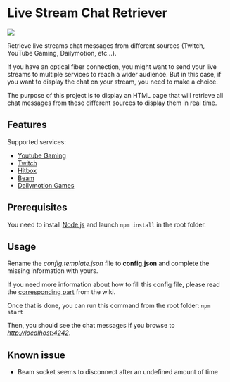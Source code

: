 # Live Stream Chat Retriever

![](https://david-dm.org/Noxalus/Live-Stream-Chat-Retriever.svg)

Retrieve live streams chat messages from different sources (Twitch, YouTube Gaming, Dailymotion, etc...).

If you have an optical fiber connection, you might want to send your live streams to multiple services to reach a wider audience. But in this case, if you want to display the chat on your stream, you need to make a choice.

The purpose of this project is to display an HTML page that will retrieve all chat messages from these different sources to display them in real time.

## Features

Supported services:
* [Youtube Gaming](https://gaming.youtube.com/)
* [Twitch](https://www.twitch.tv/)
* [Hitbox](https://www.hitbox.tv/)
* [Beam](https://www.beam.pro/)
* [Dailymotion Games](https://www.beam.pro/)

## Prerequisites

You need to install [Node.js](https://nodejs.org/en/download/) and launch `npm install` in the root folder.

## Usage

Rename the *config.template.json* file to **config.json** and complete the missing information with yours.

If you need more information about how to fill this config file, please read the [corresponding part](https://github.com/Noxalus/Live-Stream-Chat-Retriever/wiki/Configuration-file) from the wiki.

Once that is done, you can run this command from the root folder: ``npm start``

Then, you should see the chat messages if you browse to [*http://localhost:4242*](http://localhost:4242).

## Known issue

* Beam socket seems to disconnect after an undefined amount of time

